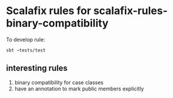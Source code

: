 # Scalafix rules for scalafix-rules-binary-compatibility

To develop rule:
```
sbt ~tests/test
```

## interesting rules

1. binary compatibility for case classes
2. have an annotation to mark public members explicitly